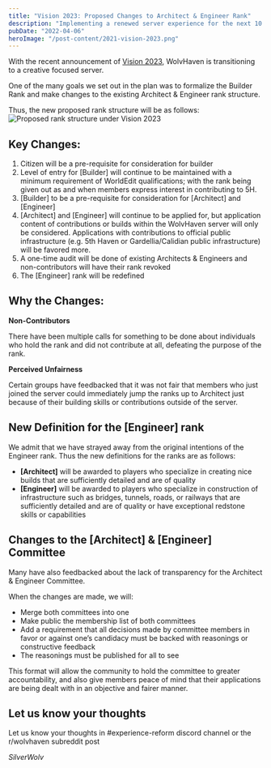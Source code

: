 ```yaml
---
title: "Vision 2023: Proposed Changes to Architect & Engineer Rank"
description: "Implementing a renewed server experience for the next 10 years: changes to ranks"
pubDate: "2022-04-06"
heroImage: "/post-content/2021-vision-2023.png"
---
```


With the recent announcement of [Vision 2023](/news/2021-10-27-vision-2023), WolvHaven is transitioning to a creative focused server.

One of the many goals we set out in the plan was to formalize the Builder Rank and make changes to the existing Architect & Engineer rank structure.

Thus, the new proposed rank structure will be as follows:
![Proposed rank structure under Vision 2023](/post-content/2022-vision-2023-rank.png)

## Key Changes:
1. Citizen will be a pre-requisite for consideration for builder
2. Level of entry for [Builder] will continue to be maintained with a minimum requirement of WorldEdit qualifications; with the rank being given out as and when members express interest in contributing to 5H.
3. [Builder] to be a pre-requisite for consideration for [Architect] and [Engineer]
4. [Architect] and [Engineer] will continue to be applied for, but application content of contributions or builds within the WolvHaven server will only be considered. Applications with contributions to official public infrastructure (e.g. 5th Haven or Gardellia/Calidian public infrastructure) will be favored more.
5. A one-time audit will be done of existing Architects & Engineers and non-contributors will have their rank revoked
6. The [Engineer] rank will be redefined

## Why the Changes:

**Non-Contributors**

There have been multiple calls for something to be done about individuals who hold the rank and did not contribute at all, defeating the purpose of the rank.

**Perceived Unfairness**

Certain groups have feedbacked that it was not fair that members who just joined the server could immediately jump the ranks up to Architect just because of their building skills or contributions outside of the server.

## New Definition for the [Engineer] rank

We admit that we have strayed away from the original intentions of the Engineer rank. Thus the new definitions for the ranks are as follows:
- **[Architect]** will be awarded to players who specialize in creating nice builds that are sufficiently detailed and are of quality
- **[Engineer]** will be awarded to players who specialize in construction of infrastructure such as bridges, tunnels, roads, or railways that are sufficiently detailed and are of quality or have exceptional redstone skills or capabilities

## Changes to the [Architect] & [Engineer] Committee

Many have also feedbacked about the lack of transparency for the Architect & Engineer Committee.

When the changes are made, we will:
- Merge both committees into one
- Make public the membership list of both committees
- Add a requirement that all decisions made by committee members in favor or against one’s candidacy must be backed with reasonings or constructive feedback
- The reasonings must be published for all to see

This format will allow the community to hold the committee to greater accountability, and also give members peace of mind that their applications are being dealt with in an objective and fairer manner.

## Let us know your thoughts

Let us know your thoughts in #experience-reform discord channel or the r/wolvhaven subreddit post

*SilverWolv*